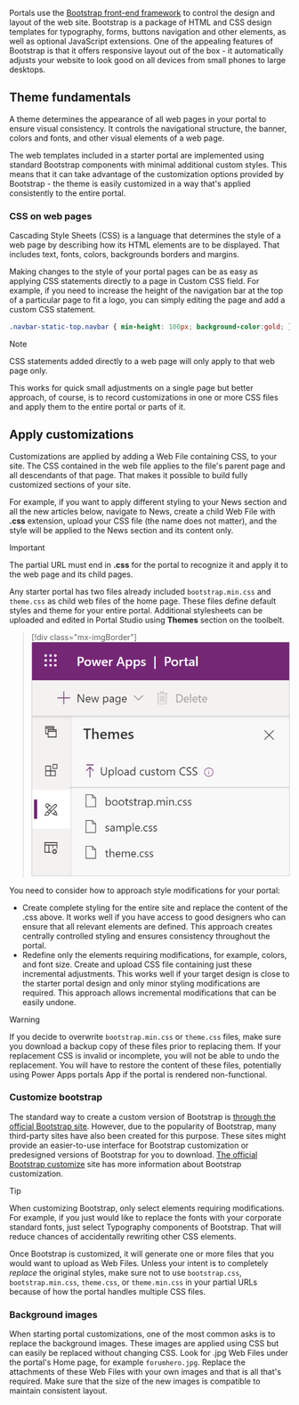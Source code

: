 Portals use the [Bootstrap front-end framework](http://getbootstrap.com/?azure-portal=true) to control the design and layout of the web site. Bootstrap is a package of HTML and CSS design templates for typography, forms, buttons navigation and other elements, as well as optional JavaScript extensions. One of the appealing features of Bootstrap is that it offers responsive layout out of the box - it automatically adjusts your website to look good on all devices from small phones to large desktops.

## Theme fundamentals

A theme determines the appearance of all web pages in your portal to ensure visual consistency. It controls the navigational structure, the banner, colors and fonts, and other visual elements of a web page.

The web templates included in a starter portal are implemented using standard Bootstrap components with minimal additional custom styles. This means that it can take advantage of the customization options
provided by Bootstrap - the theme is easily customized in a way that's applied consistently to the entire portal.

### CSS on web pages

Cascading Style Sheets (CSS) is a language that determines the style of a web page by describing how its HTML elements are to be displayed. That includes text, fonts, colors, backgrounds borders and margins.

Making changes to the style of your portal pages can be as easy as applying CSS statements directly to a page in Custom CSS field. For example, if you need to increase the height of the navigation bar at the top of a particular page to fit a logo, you can simply editing the page and add a custom CSS statement.

```css
.navbar-static-top.navbar { min-height: 100px; background-color:gold; }
```

> [!NOTE]
>CSS statements added directly to a web page will only apply to that web page only.

This works for quick small adjustments on a single page but better approach, of course, is to record customizations in one or more CSS files and apply them to the entire portal or parts of it.

## Apply customizations

Customizations are applied by adding a Web File containing CSS, to your site. The CSS contained in the web file applies to the file's parent page and all descendants of that page. That makes it possible to build fully customized sections of your site.

For example, if you want to apply different styling to your News section and all the new articles below, navigate to News, create a child Web File with **.css** extension, upload your CSS file (the name does not matter), and the style will be applied to the News section and its content only.

> [!IMPORTANT]
>The partial URL must end in **.css** for the portal to recognize it and apply it to the web page and its child pages.

Any starter portal has two files already included `bootstrap.min.css` and `theme.css` as child web files of the home page.  These files define default styles and theme for your entire portal. Additional stylesheets can be uploaded and edited in Portal Studio using **Themes** section on the toolbelt.

> [!div class="mx-imgBorder"]
> [![CSS editing](../media/css-edit.png)](../media/css-edit.png#lightbox)

You need to consider how to approach style modifications for your portal:

* Create complete styling for the entire site and replace the content of the .css above. It works well if you have access to good designers who can ensure that all relevant elements are defined. This approach creates centrally controlled styling and ensures consistency throughout the portal.
* Redefine only the elements requiring modifications, for example, colors, and font size. Create and upload CSS file containing just these incremental adjustments. This works well if your target design is close to the starter portal design and only minor styling modifications are required. This approach allows incremental modifications that can be easily undone.

> [!WARNING]
>If you decide to overwrite `bootstrap.min.css` or `theme.css` files, make sure you download a backup copy of these files prior to replacing them. If your replacement CSS is invalid or incomplete, you will not be able to undo the replacement. You will have to restore the content of these files, potentially using Power Apps portals App if the portal is rendered non-functional.

### Customize bootstrap

The standard way to create a custom version of Bootstrap is [through the official Bootstrap site](http://getbootstrap.com/customize/#less-variables/?azure-portal=true). However, due to the popularity of Bootstrap, many third-party sites have also been created for this purpose. These sites might provide an easier-to-use interface for Bootstrap customization or predesigned versions of Bootstrap for you to download. [The official Bootstrap customize](http://getbootstrap.com/customize/?azure-portal=true) site has more information about Bootstrap customization.

> [!TIP]
>When customizing Bootstrap, only select elements requiring modifications. For example, if you just would like to replace the fonts with your corporate standard fonts, just select Typography components of Bootstrap. That will reduce chances of accidentally rewriting other CSS elements.

Once Bootstrap is customized, it will generate one or more files that you would want to upload as Web Files. Unless your intent is to completely *replace* the original styles, make sure not to use `bootstrap.css`, `bootstrap.min.css`, `theme.css`, or `theme.min.css` in your partial URLs because of how the portal handles multiple CSS files.

### Background images

When starting portal customizations, one of the most common asks is to replace the background images. These images are applied using CSS but can easily be replaced without changing CSS. Look for .jpg Web Files under the portal's Home page, for example `forumhero.jpg`. Replace the attachments of these Web Files with your own images and that is all that's required. Make sure that the size of the new images is compatible to maintain consistent layout.
